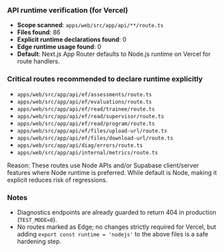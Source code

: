 ### API runtime verification (for Vercel)

- **Scope scanned**: `apps/web/src/app/api/**/route.ts`
- **Files found**: 86
- **Explicit runtime declarations found**: 0
- **Edge runtime usage found**: 0
- **Default**: Next.js App Router defaults to Node.js runtime on Vercel for route handlers.

### Critical routes recommended to declare runtime explicitly
- `apps/web/src/app/api/ef/assessments/route.ts`
- `apps/web/src/app/api/ef/evaluations/route.ts`
- `apps/web/src/app/api/ef/read/trainee/route.ts`
- `apps/web/src/app/api/ef/read/supervisor/route.ts`
- `apps/web/src/app/api/ef/read/program/route.ts`
- `apps/web/src/app/api/ef/files/upload-url/route.ts`
- `apps/web/src/app/api/ef/files/download-url/route.ts`
- `apps/web/src/app/api/diag/errors/route.ts`
- `apps/web/src/app/api/internal/metrics/route.ts`

Reason: These routes use Node APIs and/or Supabase client/server features where Node runtime is preferred. While default is Node, making it explicit reduces risk of regressions.

### Notes
- Diagnostics endpoints are already guarded to return 404 in production (`TEST_MODE=0`).
- No routes marked as Edge; no changes strictly required for Vercel, but adding `export const runtime = 'nodejs'` to the above files is a safe hardening step.


